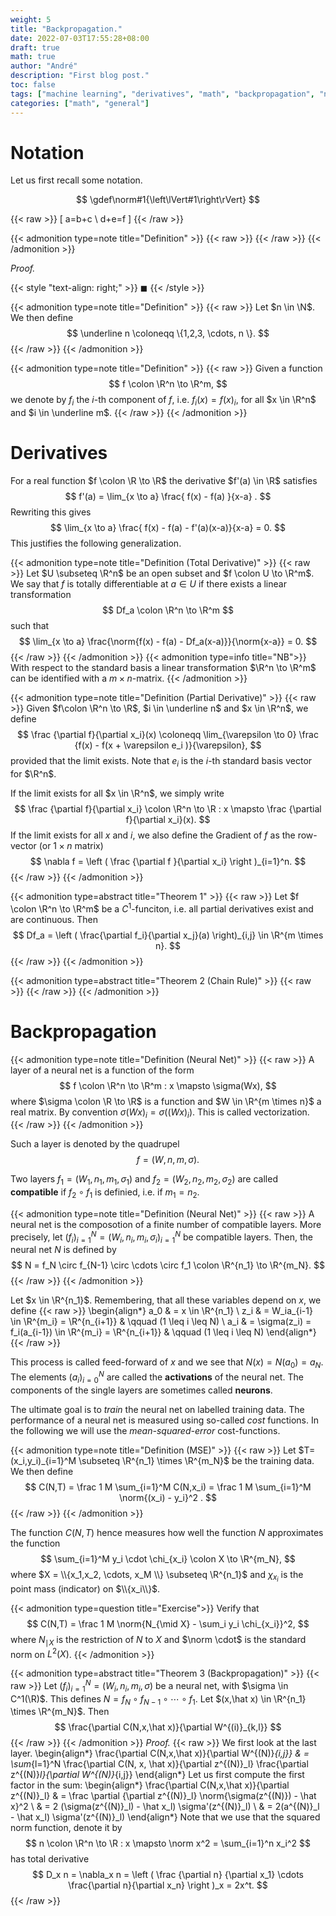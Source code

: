 ```yaml
---
weight: 5
title: "Backpropagation."
date: 2022-07-03T17:55:28+08:00
draft: true
math: true
author: "André"
description: "First blog post."
toc: false
tags: ["machine learning", "derivatives", "math", "backpropagation", "neural nets"]
categories: ["math", "general"]
---
```


# Notation 

Let us first recall some notation.

$$
  \gdef\norm#1{\left\lVert#1\right\rVert}
$$

{{< raw >}}
\[ a=b+c \\ d+e=f \]
{{< /raw >}}

{{< admonition type=note title="Definition" >}}
{{< raw >}}
{{< /raw >}}
{{< /admonition >}}

*Proof.*

{{< style "text-align: right;" >}}
$\blacksquare$
{{< /style >}}

{{< admonition type=note title="Definition" >}}
{{< raw >}}
Let $n \in \N$. We then define 
$$
\underline n \coloneqq \{1,2,3, \cdots, n \}.
$$
{{< /raw >}}
{{< /admonition >}}

{{< admonition type=note title="Definition" >}}
{{< raw >}}
Given a function
$$
f \colon \R^n \to \R^m,
$$
we denote by $f_i$ the $i$-th component of $f$, i.e. $f_i(x) = f(x)_i$, for all $x \in \R^n$ and $i \in \underline m$.
{{< /raw >}}
{{< /admonition >}}

# Derivatives

For a real function $f \colon \R \to \R$ the derivative $f'(a) \in \R$ satisfies
$$
  f'(a) = \lim_{x \to a} \frac{ f(x) - f(a) }{x-a} .
$$
Rewriting this gives
$$
  \lim_{x \to a} \frac{ f(x) - f(a) - f'(a)(x-a)}{x-a}  = 0.
$$
This justifies the following generalization.

{{< admonition type=note title="Definition (Total Derivative)" >}}
{{< raw >}}
Let $U \subseteq \R^n$ be an open subset and $f \colon U \to \R^m$. We say that $f$
is totally differentiable at $a \in U$ if there exists a linear transformation 
$$
  Df_a \colon \R^n \to \R^m
$$
such that
$$
  \lim_{x \to a} \frac{\norm{f(x) - f(a) - Df_a(x-a)}}{\norm{x-a}} = 0.
$$
{{< /raw >}}
{{< /admonition >}}
{{< admonition type=info title="NB">}}
With respect to the standard basis a linear transformation $\R^n \to \R^m$ can be identified with a $m\times n$-matrix.
{{< /admonition >}}


{{< admonition type=note title="Definition (Partial Derivative)" >}}
{{< raw >}}
Given $f\colon \R^n \to \R$, $i \in \underline n$ and $x \in \R^n$, we define 
$$
  \frac {\partial f}{\partial x_i}(x) \coloneqq \lim_{\varepsilon \to 0} \frac {f(x) - f(x + \varepsilon e_i )}{\varepsilon},
$$
provided that the limit exists. Note that $e_i$ is the $i$-th standard basis vector for $\R^n$.

If the limit exists for all $x \in \R^n$, we simply write 
$$
  \frac {\partial f}{\partial x_i} \colon \R^n \to \R : x \mapsto \frac {\partial f}{\partial x_i}(x).
$$
If the limit exists for all $x$ and $i$, we also define the Gradient of $f$ as the row-vector (or $1 \times n$ matrix)
$$
\nabla f = \left ( \frac {\partial f }{\partial x_i} \right )_{i=1}^n.
$$
{{< /raw >}}
{{< /admonition >}}


{{< admonition type=abstract title="Theorem 1" >}}
{{< raw >}}
Let $f \colon \R^n \to \R^m$ be a $C^1$-funciton, i.e. all partial derivatives exist and are continuous. Then
$$
  Df_a = \left ( \frac{\partial f_i}{\partial x_j}(a) \right)_{i,j} \in \R^{m \times n}.
$$
{{< /raw >}}
{{< /admonition >}}

{{< admonition type=abstract title="Theorem 2 (Chain Rule)" >}}
{{< raw >}}
{{< /raw >}}
{{< /admonition >}}

# Backpropagation

{{< admonition type=note title="Definition (Neural Net)" >}}
{{< raw >}}
A layer of a neural net is a function of the form 
$$
  f \colon \R^n \to \R^m : x \mapsto \sigma(Wx),
$$
where $\sigma \colon \R \to \R$ is a function and $W \in \R^{m \times n}$ a real matrix. 
By convention $\sigma(Wx)_i = \sigma((Wx)_i)$. This is called vectorization. 
<br>
{{< /raw >}}
{{< /admonition >}}

Such a layer is denoted by the quadrupel
$$
  f=(W,n,m, \sigma).
$$

Two layers $f_1=(W_1,n_1,m_1,\sigma_1)$ and $f_2=(W_2,n_2,m_2,\sigma_2)$ are called **compatible** if $f_2 \circ f_1$ is definied, i.e. if $m_1 = n_2$.

{{< admonition type=note title="Definition (Neural Net)" >}}
{{< raw >}}
A neural net is the composotion of a finite number of compatible layers. More precisely, let $(f_i)_{i=1}^N = (W_i,n_i,m_i,\sigma_i)_{i=1}^N$ be compatible layers. Then, the neural net $N$ is defined by 
$$
  N = f_N \circ f_{N-1} \circ \cdots \circ f_1 \colon \R^{n_1} \to \R^{m_N}.
$$
{{< /raw >}}
{{< /admonition >}}

Let $x \in \R^{n_1}$. Remembering, that all these variables depend on $x$, we define
{{< raw >}}
\begin{align*}
  a_0 & = x \in \R^{n_1} \\
  z_i &  = W_ia_{i-1} \in \R^{m_i} = \R^{n_{i+1}} & \qquad (1 \leq i \leq N) \\
  a_i & = \sigma(z_i) = f_i(a_{i-1}) \in \R^{m_i} = \R^{n_{i+1}} & \qquad (1 \leq i \leq N)
\end{align*}
{{< /raw >}}

This process is called feed-forward of $x$ and we see that $N(x) = N(a_0) = a_N$.
The elements $(a_i)_{i=0}^N$ are called the **activations** of the neural net.
The components of the single layers are sometimes called **neurons**.

The ultimate goal is to *train* the neural net on labelled training data.
The performance of a neural net is measured using so-called *cost* functions. In the following we will use the *mean-squared-error* cost-functions.


{{< admonition type=note title="Definition (MSE)" >}}
{{< raw >}}
Let $T=(x_i,y_i)_{i=1}^M \subseteq \R^{n_1} \times \R^{m_N}$ be the training data. We then define 
$$
  C(N,T) = \frac 1 M \sum_{i=1}^M C(N,x_i) = \frac 1 M \sum_{i=1}^M \norm{(x_i) - y_i}^2 .
$$
{{< /raw >}}
{{< /admonition >}}

The function $C(N,T)$ hence measures how well the function $N$ approximates the function
$$
 \sum_{i=1}^M y_i \cdot \chi_{x_i} \colon X \to \R^{m_N},
$$
where $X = \\{x_1,x_2, \cdots, x_M \\} \subseteq \R^{n_1}$ and $\chi_{x_i}$ is the point mass (indicator) on $\\{x_i\\}$.

{{< admonition type=question title="Exercise">}}
  Verify that 
  $$
    C(N,T) = \frac 1 M \norm{N_{\mid X} - \sum_i y_i \chi_{x_i}}^2,
  $$
  where $N_{\mid X}$ is the restriction of $N$ to $X$ and $\norm \cdot$ is the standard norm on $L^2(X)$.
{{< /admonition >}}

{{< admonition type=abstract title="Theorem 3 (Backpropagation)" >}}
{{< raw >}}
Let $(f_i)_{i=1}^N = (W_i,n_i,m_i,\sigma)$ be a neural net, with $\sigma \in C^1(\R)$. This defines $N = f_N \circ f_{N-1} \circ \cdots \circ f_1$. Let $(x,\hat x) \in \R^{n_1} \times \R^{m_N}$. Then 
$$
  \frac{\partial C(N,x,\hat x)}{\partial W^{(i)}_{k,l}}
$$
{{< /raw >}}
{{< /admonition >}}
*Proof.*
{{< raw >}}
We first look at the last layer.
\begin{align*}
    \frac{\partial C(N,x,\hat x)}{\partial W^{(N)}_{i,j}} 
    & = \sum_{l=1}^N \frac{\partial C(N, x, \hat x)}{\partial z^{(N)}_l} \frac{\partial z^{(N)}_l}{\partial W^{(N)}_{i,j}}
\end{align*}
Let us first compute the first factor in the sum:
\begin{align*}
  \frac{\partial C(N,x,\hat x)}{\partial z^{(N)}_l} & = \frac \partial {\partial z^{(N)}_l} \norm{\sigma(z^{(N)}) - \hat x}^2 \\
  & = 2 (\sigma(z^{(N)}_l) - \hat x_l) \sigma'(z^{(N)}_l) \\
  & = 2(a^{(N)}_l - \hat x_l) \sigma'(z^{(N)}_l)
\end{align*}
Note that we use that the squared norm function, denote it by 
$$
  n \colon \R^n \to \R : x \mapsto \norm x^2 = \sum_{i=1}^n x_i^2
$$
 has total derivative  
 $$
  D_x n = \nabla_x n = \left ( \frac {\partial n} {\partial x_1} \cdots \frac{\partial n}{\partial x_n} \right )_x = 2x^t.
 $$
{{< /raw >}}